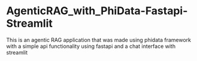 # AgenticRAG_with_PhiData-Fastapi-Streamlit
This is an agentic RAG application that was made using phidata framework with a simple api functionality using fastapi and a chat interface with streamlit
